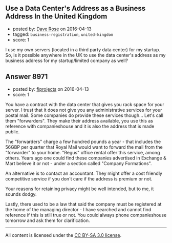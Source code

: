 ## Use a Data Center's Address as a Business Address In the United Kingdom

- posted by: [Dave Rose](https://stackexchange.com/users/4760911/dave-rose) on 2016-04-13
- tagged: `business-registration`, `united-kingdom`
- score: 1

I use my own servers (located in a third party data center) for my startup. So, is it possible anywhere in the UK to use the data center's address as my business address for my startup/limited company as well? 


## Answer 8971

- posted by: [fiprojects](https://stackexchange.com/users/5370155/fiprojects) on 2016-04-13
- score: 1

You have a contract with the data center that gives you rack space for your server. I trust that it does not give you any administrative services for your postal mail. Some companies do provide these services though... Let's call them "forwarders". They make their address available, you use this as reference with companieshouse and it is also the address that is made public.  

The "forwarders" charge a few hundred pounds a year - that includes the 56GBP per quarter that Royal Mail would want to forward the mail from the "forwarder" to your home. "Regus" office rental offer this service, among others. Years ago one could find these companies advertised in Exchange & Mart believe it or not - under a section called "Company Formations".

An alternative is to contact an accountant. They might offer a cost friendly competitive service if you don't care if the address is premium or not.

Your reasons for retaining privacy might be well intended, but to me, it sounds dodgy.

Lastly, there used to be a law that said the company must be registered at the home of the managing director - I have searched and cannot find reference if this is still true or not. You could always phone companieshouse tomorrow and ask them for clarification.



---

All content is licensed under the [CC BY-SA 3.0 license](https://creativecommons.org/licenses/by-sa/3.0/).
